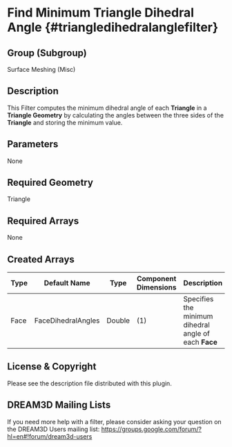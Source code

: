 Find Minimum Triangle Dihedral Angle {#triangledihedralanglefilter}
============

## Group (Subgroup) ##
Surface Meshing (Misc)

## Description ##
This Filter computes the minimum dihedral angle of each **Triangle** in a **Triangle Geometry** by calculating the angles between the three sides of the **Triangle** and storing the minimum value.

## Parameters ##
None

## Required Geometry ##
Triangle

## Required Arrays ##
None

## Created Arrays ##
| Type | Default Name | Type | Component Dimensions | Description |
|------|--------------|-------------|---------|-----|
| Face | FaceDihedralAngles | Double | (1) | Specifies the minimum dihedral angle of each **Face** |


## License & Copyright ##

Please see the description file distributed with this plugin.

## DREAM3D Mailing Lists ##

If you need more help with a filter, please consider asking your question on the DREAM3D Users mailing list:
https://groups.google.com/forum/?hl=en#!forum/dream3d-users


